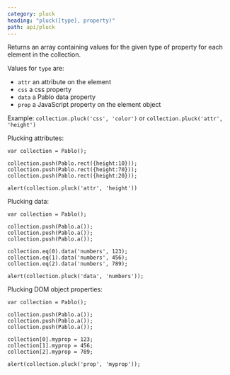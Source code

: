 ```yaml
---
category: pluck
heading: "pluck([type], property)"
path: api/pluck
---
```


Returns an array containing values for the given type of property for each element in the collection.

Values for `type` are:

- `attr` an attribute on the element
- `css` a css property
- `data` a Pablo data property
- `prop` a JavaScript property on the element object

Example: `collection.pluck('css', 'color')` or `collection.pluck('attr', 'height')`

Plucking attributes:

    var collection = Pablo();

    collection.push(Pablo.rect({height:10}));
    collection.push(Pablo.rect({height:70}));
    collection.push(Pablo.rect({height:20}));

    alert(collection.pluck('attr', 'height'))

Plucking data:

    var collection = Pablo();

    collection.push(Pablo.a());
    collection.push(Pablo.a());
    collection.push(Pablo.a());

    collection.eq(0).data('numbers', 123);
    collection.eq(1).data('numbers', 456);
    collection.eq(2).data('numbers', 789);

    alert(collection.pluck('data', 'numbers'));

Plucking DOM object properties:

    var collection = Pablo();

    collection.push(Pablo.a());
    collection.push(Pablo.a());
    collection.push(Pablo.a());

    collection[0].myprop = 123;
    collection[1].myprop = 456;
    collection[2].myprop = 789;

    alert(collection.pluck('prop', 'myprop'));
